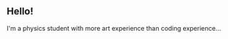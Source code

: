 ## Hello!
I'm a physics student with more art experience than coding experience...

<!--[![Anurag's GitHub stats](https://github-readme-stats-one-omega-28.vercel.app/api?username=calebkeet)](https://github.com/anuraghazra/github-readme-stats)
[![Top Langs](https://github-readme-stats-one-omega-28.vercel.app//api/top-langs/?username=calebkeet)](https://github.com/anuraghazra/github-readme-stats)-->

<!--
**calebkeet/calebkeet** is a ✨ _special_ ✨ repository because its `README.md` (this file) appears on your GitHub profile.

Here are some ideas to get you started:

- 🔭 I’m currently working on ...
- 🌱 I’m currently learning ...
- 👯 I’m looking to collaborate on ...
- 🤔 I’m looking for help with ...
- 💬 Ask me about ...
- 📫 How to reach me: ...
- 😄 Pronouns: ...
- ⚡ Fun fact: ...
-->
